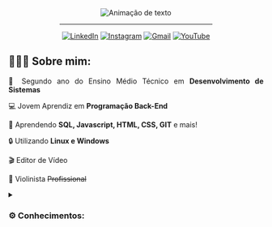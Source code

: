 <div align="center">
<img alt="Animação de texto" src="https://readme-typing-svg.demolab.com/?lines=Olá,%20meu%20nome%20é%20Vinícius!%20✌🏾;Back-End%20Dev|%20Intelbras;Desenvolvimento%20de%20Sistemas|%20Senai;Bem%20Vindo!%20😉&font=Noto%20Sans&center=true&width=600&height=45&color=FFFFFF&vCenter=true&pause=1000&size=30">
  <hr width="60%">

[![LinkedIn](https://img.shields.io/badge/LinkedIn-0D1117?style=for-the-badge&logo=linkedin&logoColor=0077B5)](https://www.linkedin.com/in/apenasovini/)
[![Instagram](https://img.shields.io/badge/Instagram-0D1117?style=for-the-badge&logo=instagram&logoColor=E4405F)](https://www.instagram.com/sf.vini/)
[![Gmail](https://img.shields.io/badge/Gmail-0D1117?style=for-the-badge&logo=gmail&logoColor=D14836)](mailto:viniciusicmsc@gmail.com)
[![YouTube](https://img.shields.io/badge/YouTube-0D1117?style=for-the-badge&logo=youtube&logoColor=FF0000)](https://www.youtube.com/@ApenasoVini)

</div>
<div align="justify">
<h2>🙋🏾‍♂️ Sobre mim:</h2> 
<p>🧠 Segundo ano do Ensino Médio Técnico em <b>Desenvolvimento de Sistemas</b></p>
<p>💻 Jovem Aprendiz em <b>Programação Back-End</b></p>
<p>🔎 Aprendendo <b>SQL, Javascript, HTML, CSS, GIT</b> e mais!</p>
<p>🔒 Utilizando <b>Linux e Windows</b></p>
<p>🎬 Editor de Vídeo</p>
<p>🎻 Violinista <del>Profissional</del></p>
</div>
  
  <details>
 <summary><h3>⚙ Conhecimentos:</h3></summary>
 
![JavaScript](https://img.shields.io/badge/javascript-0D1117.svg?style=for-the-badge&logo=javascript&logoColor=%23F7DF1E)
![HTML5](https://img.shields.io/badge/html5-0D1117.svg?style=for-the-badge&logo=html5&logoColor=E34F26)
![CSS3](https://img.shields.io/badge/css3-0D1117.svg?style=for-the-badge&logo=css3&logoColor=1572B6)
![Git](https://img.shields.io/badge/GIT-0D1117?style=for-the-badge&logo=git&logoColor=E44C30)
![PostgreSQL](https://img.shields.io/badge/PostgreSQL-0D1117?style=for-the-badge&logo=postgresql&logoColor=316192)
  <br>
![Linux](https://img.shields.io/badge/Linux-0D1117?style=for-the-badge&logo=linux&logoColor=316192)
![Windows](https://img.shields.io/badge/Windows-0D1117?style=for-the-badge&logo=windows&logoColor=316192)
![Canva](https://img.shields.io/badge/Canva-0D1117.svg?style=for-the-badge&logo=Canva&logoColor=%2300C4CC)
![Figma](https://img.shields.io/badge/figma-0D1117.svg?style=for-the-badge&logo=figma&logoColor=%23F24E1E)
![VSCode](https://img.shields.io/badge/VSCode-0D1117?style=for-the-badge&logo=visual%20studio%20code&logoColor=0078D4)
    <br>
![Microsoft_Office](https://img.shields.io/badge/Microsoft_Office-0D1117?style=for-the-badge&logo=microsoft-office&logoColor=316192)
![Microsoft_word](https://img.shields.io/badge/Microsoft_Word-0D1117?style=for-the-badge&logo=microsoft-word&logoColor=316192)
![Microsoft_excel](https://img.shields.io/badge/Microsoft_Excel-0D1117.svg?style=for-the-badge&logo=microsoft-excel&logoColor=%2300C4CC)
</details>

